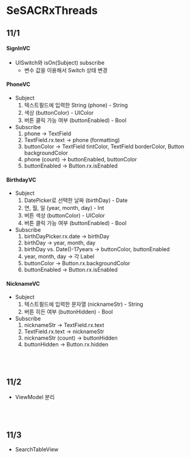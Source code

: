 # SeSACRxThreads


## 11/1
#### SignInVC
- UISwitch와 isOn(Subject) subscribe
  - 변수 값을 이용해서 Switch 상태 변경


#### PhoneVC
- Subject
    1. 텍스트필드에 입력한 String (phone) - String
    2. 색상 (buttonColor) - UIColor
    3. 버튼 클릭 가능 여부 (buttonEnabled) - Bool
- Subscribe
    1. phone -> TextField
    2. TextField.rx.text -> phone (formatting)
    3. buttonColor -> TextField tintColor, TextField borderColor, Button backgroundColor
    4. phone (count) -> buttonEnabled, buttonColor
    5. buttonEnabled -> Button.rx.isEnabled


#### BirthdayVC
- Subject
    1. DatePicker로 선택한 날짜 (birthDay) - Date
    2. 연, 월, 일 (year, month, day) - Int
    3. 버튼 색상 (buttonColor) - UIColor 
    4. 버튼 클릭 가능 여부 (buttonEnabled) - Bool
- Subscribe
    1. birthDayPicker.rx.date -> birthDay
    2. birthDay -> year, month, day
    3. birthDay vs. Date()-17years -> buttonColor, buttonEnabled
    4. year, month, day -> 각 Label
    5. buttonColor -> Button.rx.backgroundColor
    6. buttonEnabled -> Button.rx.isEnabled


#### NicknameVC
- Subject
    1. 텍스트필드에 입력한 문자열 (nicknameStr) - String
    2. 버튼 히든 여부 (buttonHidden) - Bool
- Subscribe
    1. nicknameStr -> TextField.rx.text
    2. TextField.rx.text -> nicknameStr
    3. nicknameStr (count) -> buttonHidden
    4. buttonHidden -> Button.rx.hidden

<br>
<br>

## 11/2
- ViewModel 분리

<br>
<br>

## 11/3
- SearchTableView